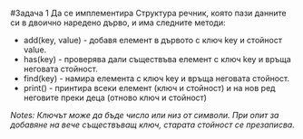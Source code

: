 #Задача 1
Да се имплементира Структура речник, която пази данните си в двоично наредено дърво, и има следните методи:
- add(key, value) - добавя елемент в дървото с ключ key и стойност value.
- has(key) - проверява дали съществъва елемент с ключ key и връща неговата стойност.
- find(key) - намира елемента с ключ key и връща неговата стойност.
- print() - принтира всеки елемент (ключ и стойност) и на нов ред неговите преки деца (отново ключ и стойност)

_Notes:
Ключът може да бъде число или низ от символи.
При опит за добавяне на вече съществъващ ключ, старата стойност се презаписва._
